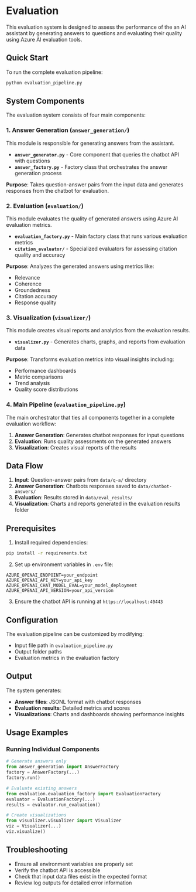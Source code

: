 # Evaluation

This evaluation system is designed to assess the performance of the an AI assistant by generating answers to questions and evaluating their quality using Azure AI evaluation tools.

## Quick Start

To run the complete evaluation pipeline:

```bash
python evaluation_pipeline.py
```

## System Components

The evaluation system consists of four main components:

### 1. Answer Generation (`answer_generation/`)

This module is responsible for generating answers from the assistant.

- **`answer_generator.py`** - Core component that queries the chatbot API with questions
- **`answer_factory.py`** - Factory class that orchestrates the answer generation process

**Purpose**: Takes question-answer pairs from the input data and generates responses from the chatbot for evaluation.

### 2. Evaluation (`evaluation/`)

This module evaluates the quality of generated answers using Azure AI evaluation metrics.

- **`evaluation_factory.py`** - Main factory class that runs various evaluation metrics
- **`citation_evaluator/`** - Specialized evaluators for assessing citation quality and accuracy

**Purpose**: Analyzes the generated answers using metrics like:
- Relevance
- Coherence
- Groundedness
- Citation accuracy
- Response quality

### 3. Visualization (`visualizer/`)

This module creates visual reports and analytics from the evaluation results.

- **`visualizer.py`** - Generates charts, graphs, and reports from evaluation data

**Purpose**: Transforms evaluation metrics into visual insights including:
- Performance dashboards
- Metric comparisons
- Trend analysis
- Quality score distributions

### 4. Main Pipeline (`evaluation_pipeline.py`)

The main orchestrator that ties all components together in a complete evaluation workflow:

1. **Answer Generation**: Generates chatbot responses for input questions
2. **Evaluation**: Runs quality assessments on the generated answers
3. **Visualization**: Creates visual reports of the results

## Data Flow

1. **Input**: Question-answer pairs from `data/q-a/` directory
2. **Answer Generation**: Chatbots responses saved to `data/chatbot-answers/`
3. **Evaluation**: Results stored in `data/eval_results/`
4. **Visualization**: Charts and reports generated in the evaluation results folder

## Prerequisites

1. Install required dependencies:
```bash
pip install -r requirements.txt
```

2. Set up environment variables in `.env` file:
```
AZURE_OPENAI_ENDPOINT=your_endpoint
AZURE_OPENAI_API_KEY=your_api_key
AZURE_OPENAI_CHAT_MODEL_EVAL=your_model_deployment
AZURE_OPENAI_API_VERSION=your_api_version
```

3. Ensure the chatbot API is running at `https://localhost:40443`

## Configuration

The evaluation pipeline can be customized by modifying:
- Input file path in `evaluation_pipeline.py`
- Output folder paths
- Evaluation metrics in the evaluation factory

## Output

The system generates:
- **Answer files**: JSONL format with chatbot responses
- **Evaluation results**: Detailed metrics and scores
- **Visualizations**: Charts and dashboards showing performance insights

## Usage Examples

### Running Individual Components

```python
# Generate answers only
from answer_generation import AnswerFactory
factory = AnswerFactory(...)
factory.run()

# Evaluate existing answers
from evaluation.evaluation_factory import EvaluationFactory
evaluator = EvaluationFactory(...)
results = evaluator.run_evaluation()

# Create visualizations
from visualizer.visualizer import Visualizer
viz = Visualizer(...)
viz.visualize()
```

## Troubleshooting

- Ensure all environment variables are properly set
- Verify the chatbot API is accessible
- Check that input data files exist in the expected format
- Review log outputs for detailed error information